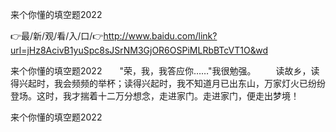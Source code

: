 来个你懂的填空题2022

👉最/新/观/看/入/口/👉http://www.baidu.com/link?url=jHz8AcivB1yuSpc8sJSrNM3GjOR6OSPiMLRbBTcVT1O&wd

来个你懂的填空题2022　　"荣，我，我答应你……"我很勉强。
　　读故乡，读得兴起时，我会频频的举杯；读得兴起时，我不知道月已出东山，万家灯火已纷纷登场。这时，我才揣着十二万分想念，走进家门。走进家门，便走出梦境！


来个你懂的填空题2022
